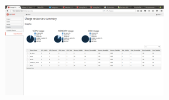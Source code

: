 ![alt tag](https://raw.githubusercontent.com/ascherbakov686/reports_panel/master/reports_panel.png)
